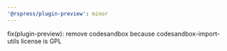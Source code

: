 ```yaml
---
'@rspress/plugin-preview': minor
---
```


fix(plugin-preview): remove codesandbox because codesandbox-import-utils license is GPL
